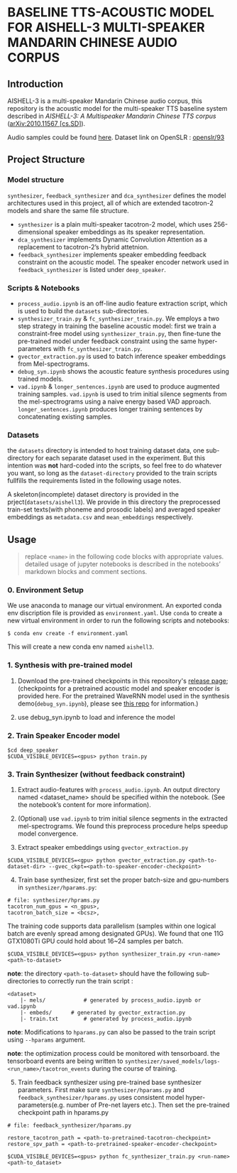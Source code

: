 # BASELINE TTS-ACOUSTIC MODEL FOR AISHELL-3 MULTI-SPEAKER MANDARIN CHINESE AUDIO CORPUS 
## Introduction
AISHELL-3 is a multi-speaker Mandarin Chinese audio corpus, this repository is the acoustic model for the multi-speaker TTS baseline system described in *AISHELL-3: A Multispeaker Mandarin Chinese TTS corpus* ([arXiv:2010.11567 [cs.SD]](https://arxiv.org/abs/2010.11567)).

Audio samples could be found [here](https://sos1sos2Sixteen.github.io/aishell3/index.html).
Dataset link on OpenSLR : [openslr/93](http://www.openslr.org/93/)

## Project Structure
### Model structure
`synthesizer`, `feedback_synthesizer` and `dca_synthesizer` defines the model architectures used in this project, all of which are extended tacotron-2 models and share the same file structure. 
* `synthesizer` is a plain multi-speaker tacotron-2 model, which uses 256-dimensional speaker embeddings as its speaker representation. 
* `dca_synthesizer` implements Dynamic Convolution Attention as a replacement to tacotron-2’s hybrid attetnion. 
* `feedback_synthesizer` implements speaker embedding feedback constraint on the acoustic model.
The speaker encoder network used in `feedback_synthesizer` is listed under `deep_speaker`.

### Scripts & Notebooks
* `process_audio.ipynb` is an off-line audio feature extraction script, which is used to build the `datasets` sub-directories.
* `synthesizer_train.py` & `fc_synthesizer_train.py`. We employs a two step strategy in training the baseline acoustic model: first we train a constraint-free model using `synthesizer_train.py`, then fine-tune the pre-trained model under feedback constraint using the same hyper-parameters with `fc_synthesizer_train.py`.
* `gvector_extraction.py` is used to batch inference speaker embeddings from Mel-spectrograms.
* `debug_syn.ipynb` shows the acoustic feature synthesis procedures using trained models.
* `vad.ipynb` & `longer_sentences.ipynb` are used to produce augmented training samples. `vad.ipynb` is used to trim initial silence segments from the mel-spectrograms using a naive energy based VAD approach. `longer_sentences.ipynb` produces longer training sentences by concatenating existing samples.

### Datasets
the `datasets` directory is intended to host training dataset data, one sub-directory for each separate dataset used in the experiment. But this intention was **not** hard-coded into the scripts, so feel free to do whatever you want, so long as the `dataset-directory` provided to the train scripts fullfills the requirements listed in the following usage notes.

A skeleton(incomplete) dataset directory is provided in the prject(`datasets/aishell3`). We provide in this directory the preprocessed train-set texts(with phoneme and prosodic labels) and averaged speaker embeddings as `metadata.csv` and `mean_embeddings` respectively.

## Usage
> replace `<name>` in the following code blocks with appropriate values.
> detailed usage of jupyter notebooks is described in the notebooks’ markdown blocks and comment sections.

### 0. Environment Setup
We use anaconda to manage our virtual environment. An exported conda env discription file is provided as `environment.yaml`. Use `conda` to create a new virtual environment in order to run the following scripts and notebooks: 

```
$ conda env create -f environment.yaml
```

This will create a new conda env named `aishell3`.

### 1. Synthesis with pre-trained model
1. Download the pre-trained checkpoints in this repository's [release page](https://github.com/sos1sos2Sixteen/aishell-3-baseline-fc/releases/tag/first_release); (checkpoints for a pretrained acoustic model and speaker encoder is provided here. For the pretrained WaveRNN model used in the synthesis demo(`debug_syn.ipynb`), please see [this repo](https://github.com/caizexin/tf_multispeakerTTS_fc) for information.)

2. use debug_syn.ipynb to load and inference the model

### 2. Train Speaker Encoder model
```
$cd deep_speaker
$CUDA_VISIBLE_DEVICES=<gpus> python train.py
```

### 3. Train Synthesizer (without feedback constraint)
1. Extract audio-features with `process_audio.ipynb`. An output directory named <dataset_name> should be specified within the notebook. (See the notebook’s content for more information).

2. (Optional) use `vad.ipynb` to trim initial silence segments in the extracted mel-spectrograms. We found this preprocess procedure helps speedup model convergence.

3. Extract speaker embeddings using `gvector_extraction.py`
```
$CUDA_VISIBLE_DEVICES=<gpu> python gvector_extraction.py <path-to-dataset-dir> --gvec_ckpt=<path-to-speaker-encoder-checkpoint>
```

4. Train base synthesizer, first set the proper batch-size and gpu-numbers in `synthesizer/hparams.py`:
```
# file: synthesizer/hprams.py
tacotron_num_gpus = <n_gpus>,
tacotron_batch_size = <bcsz>,
```

The training code supports data parallelism (samples within one logical batch are evenly spread among designated GPUs). We found that one 11G GTX1080Ti GPU could hold about 16\~24 samples per batch.

```
$CUDA_VISIBLE_DEVICES=<gpus> python synthesizer_train.py <run-name> <path-to-dataset>
```

**note**: the directory `<path-to-dataset>` should have the following sub-directories to correctly run the train script : 
```
<dataset>
    |- mels/            # generated by process_audio.ipynb or vad.ipynb
    |- embeds/      # generated by gvector_extraction.py
    |- train.txt        # generated by process_audio.ipynb
```

**note**: Modifications to `hparams.py` can also be passed to the train script using `--hparams` argument.

**note**: the optimization process could be monitored with tensorboard. the tensorboard events are being written to `synthesizer/saved_models/logs-<run_name>/tacotron_events` during the course of training.

5. Train feedback synthesizer using pre-trained base synthesizer parameters. First make sure `synthesizer/hparams.py` and `feedback_synthesizer/hparams.py` uses consistent model hyper-parameters(e.g. number of Pre-net layers etc.). Then set the pre-trained checkpoint path in hparams.py
```
# file: feedback_synthesizer/hparams.py
    
restore_tacotron_path = <path-to-pretrained-tacotron-checkpoint>
restore_spv_path = <path-to-pretrained-speaker-encoder-checkpoint>

```

```
$CUDA_VISIBLE_DEVICES=<gpus> python fc_synthesizer_train.py <run-name> <path-to_dataset>
```


